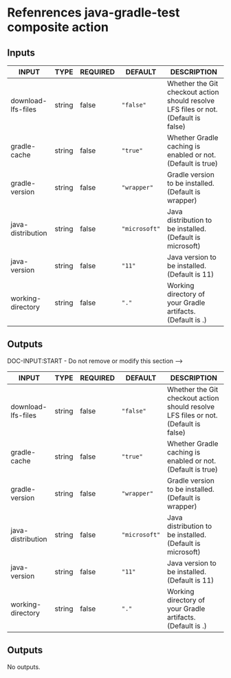 # Refenrences java-gradle-test composite action

## Inputs

<!-- AUTO-DOC-INPUT:START - Do not remove or modify this section -->

| INPUT              | TYPE   | REQUIRED | DEFAULT       | DESCRIPTION                                                                         |
| ------------------ | ------ | -------- | ------------- | ----------------------------------------------------------------------------------- |
| download-lfs-files | string | false    | `"false"`     | Whether the Git checkout action should resolve LFS files or not. (Default is false) |
| gradle-cache       | string | false    | `"true"`      | Whether Gradle caching is enabled or not. (Default is true)                         |
| gradle-version     | string | false    | `"wrapper"`   | Gradle version to be installed. (Default is wrapper)                                |
| java-distribution  | string | false    | `"microsoft"` | Java distribution to be installed. (Default is microsoft)                           |
| java-version       | string | false    | `"11"`        | Java version to be installed. (Default is 11)                                       |
| working-directory  | string | false    | `"."`         | Working directory of your Gradle artifacts. (Default is .)                          |

<!-- AUTO-DOC-INPUT:END -->

## Outputs

DOC-INPUT:START - Do not remove or modify this section -->

| INPUT              | TYPE   | REQUIRED | DEFAULT       | DESCRIPTION                                                                         |
| ------------------ | ------ | -------- | ------------- | ----------------------------------------------------------------------------------- |
| download-lfs-files | string | false    | `"false"`     | Whether the Git checkout action should resolve LFS files or not. (Default is false) |
| gradle-cache       | string | false    | `"true"`      | Whether Gradle caching is enabled or not. (Default is true)                         |
| gradle-version     | string | false    | `"wrapper"`   | Gradle version to be installed. (Default is wrapper)                                |
| java-distribution  | string | false    | `"microsoft"` | Java distribution to be installed. (Default is microsoft)                           |
| java-version       | string | false    | `"11"`        | Java version to be installed. (Default is 11)                                       |
| working-directory  | string | false    | `"."`         | Working directory of your Gradle artifacts. (Default is .)                          |

<!-- AUTO-DOC-INPUT:END -->

## Outputs

<!-- AUTO-DOC-OUTPUT:START - Do not remove or modify this section -->

No outputs.

<!-- AUTO-DOC-OUTPUT:END -->
